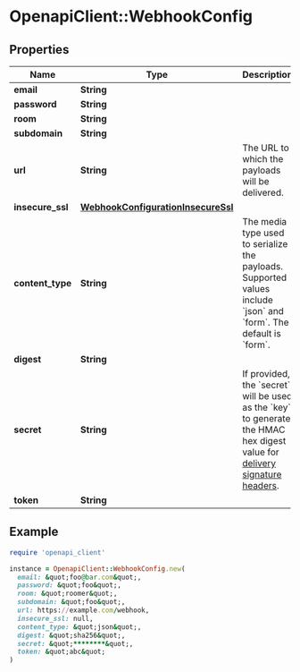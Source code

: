 # OpenapiClient::WebhookConfig

## Properties

| Name | Type | Description | Notes |
| ---- | ---- | ----------- | ----- |
| **email** | **String** |  | [optional] |
| **password** | **String** |  | [optional] |
| **room** | **String** |  | [optional] |
| **subdomain** | **String** |  | [optional] |
| **url** | **String** | The URL to which the payloads will be delivered. | [optional] |
| **insecure_ssl** | [**WebhookConfigurationInsecureSsl**](WebhookConfigurationInsecureSsl.md) |  | [optional] |
| **content_type** | **String** | The media type used to serialize the payloads. Supported values include &#x60;json&#x60; and &#x60;form&#x60;. The default is &#x60;form&#x60;. | [optional] |
| **digest** | **String** |  | [optional] |
| **secret** | **String** | If provided, the &#x60;secret&#x60; will be used as the &#x60;key&#x60; to generate the HMAC hex digest value for [delivery signature headers](https://docs.github.com/webhooks/event-payloads/#delivery-headers). | [optional] |
| **token** | **String** |  | [optional] |

## Example

```ruby
require 'openapi_client'

instance = OpenapiClient::WebhookConfig.new(
  email: &quot;foo@bar.com&quot;,
  password: &quot;foo&quot;,
  room: &quot;roomer&quot;,
  subdomain: &quot;foo&quot;,
  url: https://example.com/webhook,
  insecure_ssl: null,
  content_type: &quot;json&quot;,
  digest: &quot;sha256&quot;,
  secret: &quot;********&quot;,
  token: &quot;abc&quot;
)
```

